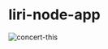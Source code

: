 # liri-node-app







![concert-this](https://user-images.githubusercontent.com/47366649/55030762-68724300-4fe3-11e9-8985-9157656cb128.gif)




